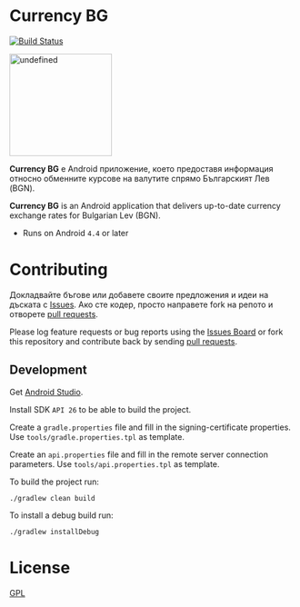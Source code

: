 Currency BG
=========================

[![Build Status](https://travis-ci.org/vexelon-dot-net/currencybg.app.svg?branch=master)](https://travis-ci.org/vexelon-dot-net/currencybg.app)

<a href='https://play.google.com/store/apps/details?id=net.vexelon.currencybg.app&utm_source=global_co&utm_medium=prtnr&utm_content=Mar2515&utm_campaign=PartBadge&pcampaignid=MKT-Other-global-all-co-prtnr-py-PartBadge-Mar2515-1'><img alt='undefined' src='https://play.google.com/intl/en_us/badges/images/generic/bg_badge_web_generic.png' width="180px"/></a>

**Currency BG** е Android приложение, което предоставя информация относно обменните курсове на валутите спрямо Българският Лев (BGN).

**Currency BG** is an Android application that delivers up-to-date currency exchange rates for Bulgarian Lev (BGN).

  * Runs on Android `4.4` or later

# Contributing

Докладвайте бъгове или добавете своите предложения и идеи на дъската с [Issues](https://github.com/vexelon-dot-net/currencybg.app/issues). Ако сте кодер, просто направете fork на репото и отворете [pull requests](https://github.com/vexelon-dot-net/currencybg.app/pulls).

Please log feature requests or bug reports using the [Issues Board](https://github.com/vexelon-dot-net/currencybg.app/issues) or fork this repository and contribute back by sending [pull requests](https://github.com/vexelon-dot-net/currencybg.app/pulls).

## Development

Get [Android Studio](https://developer.android.com/studio).

Install SDK `API 26` to be able to build the project.

Create a `gradle.properties` file and fill in the signing-certificate properties.
Use `tools/gradle.properties.tpl` as template.

Create an `api.properties` file and fill in the remote server connection parameters.
Use `tools/api.properties.tpl` as template.

To build the project run:

    ./gradlew clean build

To install a debug build run:

    ./gradlew installDebug

# License

[GPL](LICENSE)
